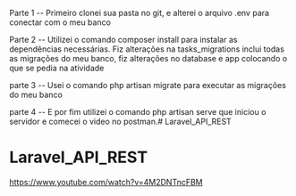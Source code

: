 Parte 1 -- Primeiro clonei sua pasta no git, e alterei o arquivo .env para conectar com o meu banco

Parte 2 -- Utilizei o comando composer install para instalar as dependências necessárias. Fiz alterações na tasks_migrations inclui todas as migrações do meu banco, fiz alterações no database e app colocando o que se pedia na atividade 

parte 3 -- Usei o comando php artisan migrate para executar as migrações do meu banco 

parte 4 -- E por fim utilizei o comando php artisan serve que iniciou o servidor e comecei o video no postman.# Laravel_API_REST
# Laravel_API_REST

https://www.youtube.com/watch?v=4M2DNTncFBM
